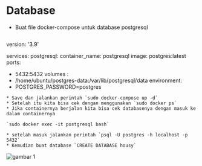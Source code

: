 # Database
 * Buat file docker-compose untuk database postgresql
   ```
version: '3.9'

services:
 postgresql:
  container_name: postgresql
  image: postgres:latest
  ports:
   - 5432:5432
  volumes :
   - /home/ubuntu/postgres-data:/var/lib/postgresql/data
  environment:
   - POSTGRES_PASSWORD=postgres
   ```
 * Save dan jalankan perintah `sudo docker-compose up -d`
 * Setelah itu kita bisa cek dengan menggunakan `sudo docker ps`
 * Jika containernya berjalan kita bisa cek databasenya dengan masuk ke dalam containernya

   `sudo docker exec -it postgresql bash`

 * setelah masuk jalankan perintah `psql -U postgres -h localhost -p 5432`
 * Kemudian buat database `CREATE DATABASE housy`
 ```

   ![gambar 1](assets/database1.png)



 
